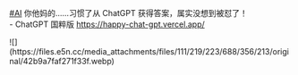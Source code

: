 <p><a href="https://e5n.cc/tags/AI" class="mention hashtag" rel="tag">#<span>AI</span></a> 你他妈的……习惯了从 ChatGPT 获得答案，属实没想到被怼了！<br />-  ChatGPT 国粹版 <a href="https://happy-chat-gpt.vercel.app/" target="_blank" rel="nofollow noopener" translate="no"><span class="invisible">https://</span><span class="">happy-chat-gpt.vercel.app/</span><span class="invisible"></span></a></p>
![](https://files.e5n.cc/media_attachments/files/111/219/223/688/356/213/original/42b9a7faf271f33f.webp)
